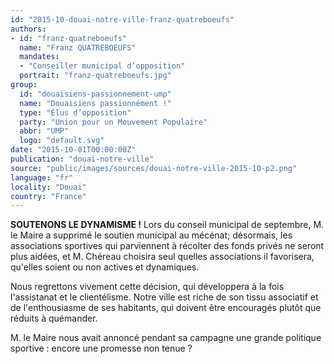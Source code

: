 ```yaml
---
id: "2015-10-douai-notre-ville-franz-quatreboeufs"
authors:
- id: "franz-quatreboeufs"
  name: "Franz QUATREBOEUFS"
  mandates: 
  - "Conseiller municipal d’opposition"
  portrait: "franz-quatreboeufs.jpg"
group:
  id: "douaisiens-passionnement-ump"
  name: "Douaisiens passionnément !"
  type: "Élus d’opposition"
  party: "Union pour un Mouvement Populaire"
  abbr: "UMP"
  logo: "default.svg"
date: "2015-10-01T00:00:00Z"
publication: "douai-notre-ville"
source: "public/images/sources/douai-notre-ville-2015-10-p2.png"
language: "fr"
locality: "Douai"
country: "France"
---
```


**SOUTENONS LE DYNAMISME !**
Lors du conseil municipal de septembre, M. le Maire a supprimé le soutien municipal au mécénat; désormais, les associations sportives qui parviennent à récolter des fonds privés ne seront plus aidées, et M. Chéreau choisira seul quelles associations il favorisera, qu'elles soient ou non actives et dynamiques.

Nous regrettons vivement cette décision, qui développera à la fois l'assistanat et le clientélisme. Notre ville est riche de son tissu associatif et de l'enthousiasme de ses habitants, qui doivent être encouragés plutôt que réduits à quémander.

M. le Maire nous avait annoncé pendant sa campagne une grande politique sportive : encore une promesse non tenue ?
